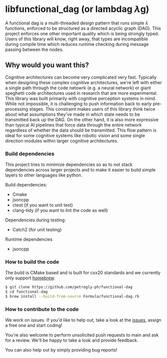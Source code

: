 # libfunctional_dag (or lambdag $\lambda$g)

A functional dag is a multi-threaded design pattern that runs simple $\lambda$ functions, enforced to be structured as a directed acyclic graph (DAG). This project enforces one other important quality which is being strongly typed. Users of this library will know, right away, that types are incompatible during compile time which reduces runtime checking during message passing between the nodes.

## Why would you want this?
Cognitive architectures can become very complicated very fast. Typically when designing these complex cognitive architectures, we're left with either a single path through the code netowrk (e.g. a neural network) or giant speghetti code architectures used in research that are more experimental. This library was built primarily with cognitive perception systems in mind. While not impossible, it is challenging to push information back to early pre-processing stages. This constraint makes users of this library think twice about what assumptions they've made in which state needs to be transmitted back up the DAG. On the other hand, it is also more expressive than typical AI pipelines that force data through the entire network regardless of whether the data should be transmitted. This flow pattern is ideal for some cognitive systems like robotic vision and some single direction modules within larger cognitive architectures.

### Build dependencies
This project tries to minimize dependencies so as to not stack dependencies across larger projects and to make it easier to build simple layers to other languages like python. 

Build dependencies:
* Cmake
* jsoncpp 
* ctest (if you want to unit test)
* clang-tidy (if you want to lint the code as well)

Dependencies during testing:
* Catch2 (for unit testing)

Runtime dependencies
* jsoncpp

### How to build the code
The build is CMake based and is built for cxx20 standards and we currently only support [homebrew](https://brew.sh/). 

``` bash
$ git clone https://github.com/petrogly-ph/functional-dag
$ cd functional-dag
$ brew install --build-from-source Formula/functional-dag.rb
```

### How to contribute to the code
We work on issues. If you'd like to help out, take a look at the [issues](https://github.com/petrogly-ph/functional-dag/issues), assign a free one and start coding! 

You're also welcome to perform unsolicited push requests to main and ask for a review. We'll be happy to take a look and provide feedback.

You can also help out by simply providing bug reports! 